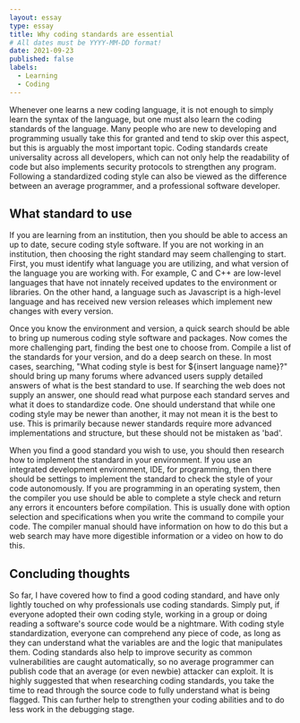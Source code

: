```yaml
---
layout: essay
type: essay
title: Why coding standards are essential
# All dates must be YYYY-MM-DD format!
date: 2021-09-23
published: false
labels:
  - Learning
  - Coding
---
```


Whenever one learns a new coding language, it is not enough to simply learn the syntax of the language, but one must also learn the coding standards of the language. Many people who are new to developing and programming usually take this for granted and tend to skip over this aspect, but this is arguably the most important topic. Coding standards create universality across all developers, which can not only help the readability of code but also implements security protocols to strengthen any program. Following a standardized coding style can also be viewed as the difference between an average programmer, and a professional software developer.

## What standard to use

If you are learning from an institution, then you should be able to access an up to date, secure coding style software. If you are not working in an institution, then choosing the right standard may seem challenging to start. First, you must identify what language you are utilizing, and what version of the language you are working with. For example, C and C++ are low-level languages that have not innately received updates to the environment or libraries. On the other hand, a language such as Javascript is a high-level language and has received new version releases which implement new changes with every version. 

Once you know the environment and version, a quick search should be able to bring up numerous coding style software and packages. Now comes the more challenging part, finding the best one to choose from. Compile a list of the standards for your version, and do a deep search on these. In most cases, searching, "What coding style is best for ${insert language name}?" should bring up many forums where advanced users supply detailed answers of what is the best standard to use. If searching the web does not supply an answer, one should read what purpose each standard serves and what it does to standardize code. One should understand that while one coding style may be newer than another, it may not mean it is the best to use. This is primarily because newer standards require more advanced implementations and structure, but these should not be mistaken as 'bad'. 

When you find a good standard you wish to use, you should then research how to implement the standard in your environment. If you use an integrated development environment, IDE, for programming, then there should be settings to implement the standard to check the style of your code autonomously. If you are programming in an operating system, then the compiler you use should be able to complete a style check and return any errors it encounters before compilation. This is usually done with option selection and specifications when you write the command to compile your code. The compiler manual should have information on how to do this but a web search may have more digestible information or a video on how to do this.

## Concluding thoughts

So far, I have covered how to find a good coding standard, and have only lightly touched on why professionals use coding standards. Simply put, if everyone adopted their own coding style, working in a group or doing reading a software's source code would be a nightmare. With coding style standardization, everyone can comprehend any piece of code, as long as they can understand what the variables are and the logic that manipulates them. Coding standards also help to improve security as common vulnerabilities are caught automatically, so no average programmer can publish code that an average (or even newbie) attacker can exploit. It is highly suggested that when researching coding standards, you take the time to read through the source code to fully understand what is being flagged. This can further help to strengthen your coding abilities and to do less work in the debugging stage.
